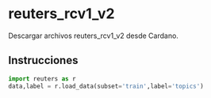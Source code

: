 # reuters_rcv1_v2
Descargar archivos reuters_rcv1_v2 desde Cardano.


## Instrucciones
```python
import reuters as r
data,label = r.load_data(subset='train',label='topics')
```
